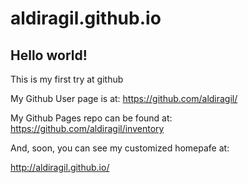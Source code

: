 aldiragil.github.io
==================

## Hello world!

This is my first try at github

My Github User page is at:
https://github.com/aldiragil/

My Github Pages repo can be found at:
https://github.com/aldiragil/inventory

And, soon, you can see my customized homepafe at:

http://aldiragil.github.io/
